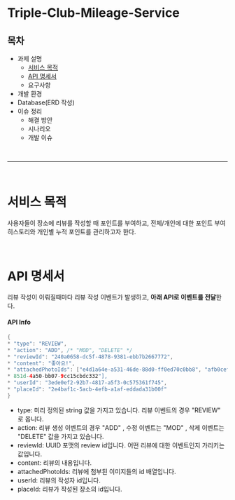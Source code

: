 # Triple-Club-Mileage-Service

## 목차
* 과제 설명
  * [서비스 목적](#서비스-목적)
  * [API 명세서](#API-명세서)
  * 요구사항
* 개발 환경
* Database(ERD 작성)
* 이슈 정리
  * 해결 방안
  * 시나리오
  * 개발 이슈

<br><hr><br>

# 서비스 목적
사용자들이 장소에 리뷰를 작성할 때 포인트를 부여하고, 전체/개인에 대한 포인트 부여 히스토리와 개인별 누적 포인트를 관리하고자 한다.

<br>

# API 명세서
리뷰 작성이 이뤄질때마다 리뷰 작성 이벤트가 발생하고, **아래 API로 이벤트를 전달**한다.
#### API Info
```Java
{
* "type": "REVIEW",
* "action": "ADD", /* "MOD", "DELETE" */
* "reviewId": "240a0658-dc5f-4878-9381-ebb7b2667772",
* "content": "좋아요!",
* "attachedPhotoIds": ["e4d1a64e-a531-46de-88d0-ff0ed70c0bb8", "afb0cef2-
* 851d-4a50-bb07-9cc15cbdc332"],
* "userId": "3ede0ef2-92b7-4817-a5f3-0c575361f745",
* "placeId": "2e4baf1c-5acb-4efb-a1af-eddada31b00f"
}
```
* type: 미리 정의된 string 값을 가지고 있습니다. 리뷰 이벤트의 경우 "REVIEW" 로 옵니다.
* action: 리뷰 생성 이벤트의 경우 "ADD" , 수정 이벤트는 "MOD" , 삭제 이벤트는 "DELETE" 값을 가지고 있습니다.
* reviewId: UUID 포맷의 review id입니다. 어떤 리뷰에 대한 이벤트인지 가리키는 값입니다.
* content: 리뷰의 내용입니다.
* attachedPhotoIds: 리뷰에 첨부된 이미지들의 id 배열입니다.
* userId: 리뷰의 작성자 id입니다.
* placeId: 리뷰가 작성된 장소의 id입니다.
